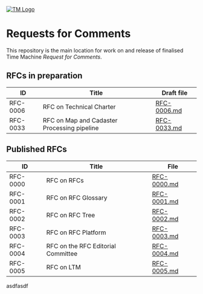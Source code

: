 [![TM Logo](tm_logo.png)](https://www.timemachine.eu)

# Requests for Comments

This repository is the main location for work on and release of finalised Time
Machine _Request for Comments_.

## RFCs in preparation

| ID       | Title                                       | Draft file                                       |
| -------- | ------------------------------------------- | ------------------------------------------------ |
| RFC-0006 | RFC on Technical Charter                    | [RFC-0006.md](files/drafts/RFC-0006/RFC-0006.md) |
| RFC-0033 | RFC on Map and Cadaster Processing pipeline | [RFC-0033.md](files/drafts/RFC-0033/RFC-0033.md) |

## Published RFCs

| ID       | Title                              | File                                               |
| -------- | ---------------------------------- | -------------------------------------------------- |
| RFC-0000 | RFC on RFCs                        | [RFC-0000.md](files/releases/RFC-0000/RFC-0000.md) |
| RFC-0001 | RFC on RFC Glossary                | [RFC-0001.md](files/releases/RFC-0001/RFC-0001.md) |
| RFC-0002 | RFC on RFC Tree                    | [RFC-0002.md](files/releases/RFC-0002/RFC-0002.md) |
| RFC-0003 | RFC on RFC Platform                | [RFC-0003.md](files/releases/RFC-0003/RFC-0003.md) |
| RFC-0004 | RFC on the RFC Editorial Committee | [RFC-0004.md](files/releases/RFC-0004/RFC-0004.md) |
| RFC-0005 | RFC on LTM                         | [RFC-0005.md](files/releases/RFC-0005/RFC-0005.md) |
asdfasdf
